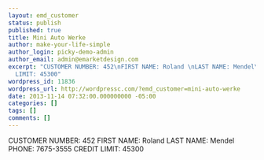 ```yaml
---
layout: emd_customer
status: publish
published: true
title: Mini Auto Werke
author: make-your-life-simple
author_login: picky-demo-admin
author_email: admin@emarketdesign.com
excerpt: "CUSTOMER NUMBER: 452\nFIRST NAME: Roland \nLAST NAME: Mendel\nPHONE: 7675-3555\nCREDIT
  LIMIT: 45300"
wordpress_id: 11836
wordpress_url: http://wordpressc.com/?emd_customer=mini-auto-werke
date: 2013-11-14 07:32:00.000000000 -05:00
categories: []
tags: []
comments: []
---
```

CUSTOMER NUMBER: 452
FIRST NAME: Roland 
LAST NAME: Mendel
PHONE: 7675-3555
CREDIT LIMIT: 45300
